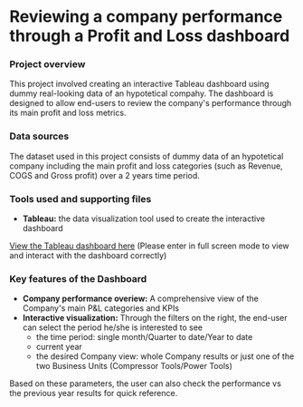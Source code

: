 # Reviewing a company performance through a Profit and Loss dashboard

### Project overview

This project involved creating an interactive Tableau dashboard using dummy real-looking data of an hypotetical compahy. The dashboard is designed to allow end-users to review the company's performance through its main profit and loss metrics.

### Data sources

The dataset used in this project consists of dummy data of an hypotetical company including the main profit and loss categories (such as Revenue, COGS and Gross profit) over a 2 years time period.

### Tools used and supporting files

- **Tableau:** the data visualization tool used to create the interactive dashboard
  
[View the Tableau dashboard here](https://public.tableau.com/views/PLdashboardv2/Dashboard1?:language=en-US&:sid=&:display_count=n&:origin=viz_share_link)
(Please enter in full screen mode to view and interact with the dashboard correctly)

### Key features of the Dashboard

- **Company performance overiew:** A comprehensive view of the Company's main P&L categories and KPIs
- **Interactive visualization:** Through the filters on the right, the end-user can select the period he/she is interested to see 
  - the time period: single month/Quarter to date/Year to date
  - current year
  - the desired Company view: whole Company results or just one of the two Business Units (Compressor Tools/Power Tools)
    
Based on these parameters, the user can also check the performance vs the previous year results for quick reference.
